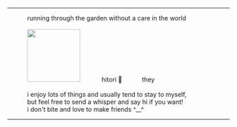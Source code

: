 ---

 ⠀⠀ ⠀⠀running through the garden without a care in the world
<br>
<br> 
 ⠀⠀ ⠀⠀<img src=https://i.pinimg.com/originals/ae/4c/8b/ae4c8b39351202ba1b9c5cc842316dfc.gif width=120>  ⠀⠀ ⠀⠀hitori  🍃⠀⠀ ⠀⠀they
 <br>
 <br> 
  ⠀⠀ ⠀⠀i enjoy lots of things and usually tend to stay to myself,
  <br> 
   ⠀⠀ ⠀⠀but feel free to send a whisper and say hi if you want!
   <br> 
   ⠀⠀ ⠀⠀i don't bite and love to make friends ^__^

 ---

<!--
**girlslasttour/girlslasttour** is a ✨ _special_ ✨ repository because its `README.md` (this file) appears on your GitHub profile.

Here are some ideas to get you started:

- 🔭 I’m currently working on ...
- 🌱 I’m currently learning ...
- 👯 I’m looking to collaborate on ...
- 🤔 I’m looking for help with ...
- 💬 Ask me about ...
- 📫 How to reach me: ...
- 😄 Pronouns: ...
- ⚡ Fun fact: ...
-->
